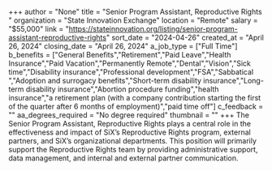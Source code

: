 +++
author = "None"
title = "Senior Program Assistant, Reproductive Rights "
organization = "State Innovation Exchange"
location = "Remote"
salary = "$55,000"
link = "https://stateinnovation.org/listing/senior-program-assistant-reproductive-rights"
sort_date = "2024-04-26"
created_at = "April 26, 2024"
closing_date = "April 26, 2024"
a_job_type = ["Full Time"]
b_benefits = ["General Benefits","Retirement","Paid Leave","Health Insurance","Paid Vacation","Permanently Remote","Dental","Vision","Sick time","Disability insurance","Professional development","FSA","Sabbatical ","Adoption and surrogacy benefits","Short-term disability insurance","Long-term disability insurance","Abortion procedure funding","health insurance","a retirement plan (with a company contribution starting the first of the quarter after 6 months of employment)","paid time off"]
c_feedback = ""
aa_degrees_required = "No degree required"
thumbnail = ""
+++
The Senior Program Assistant, Reproductive Rights plays a central role in the effectiveness and impact of SiX’s Reproductive Rights program, external partners, and SiX’s organizational departments.  This position will primarily support the Reproductive Rights team by providing administrative support, data management, and internal and external partner communication. 
